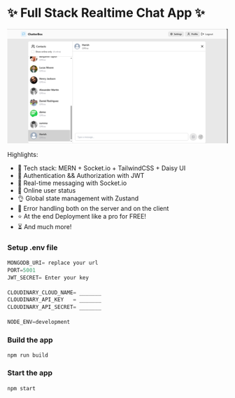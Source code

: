 # ✨ Full Stack Realtime Chat App ✨

![Demo App](/frontend/public/screenshot-for-readme.png)

Highlights:

- 🌟 Tech stack: MERN + Socket.io + TailwindCSS + Daisy UI
- 🎃 Authentication && Authorization with JWT
- 👾 Real-time messaging with Socket.io
- 🚀 Online user status
- 👌 Global state management with Zustand
- 🐞 Error handling both on the server and on the client
- ⭐ At the end Deployment like a pro for FREE!
- ⏳ And much more!

### Setup .env file

```js
MONGODB_URI= replace your url
PORT=5001
JWT_SECRET= Enter your key

CLOUDINARY_CLOUD_NAME= _______
CLOUDINARY_API_KEY   = _______
CLOUDINARY_API_SECRET= _______

NODE_ENV=development
```

### Build the app

```shell
npm run build
```

### Start the app

```shell
npm start
```
